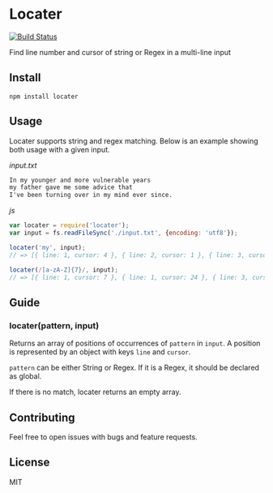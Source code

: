 # Locater

[![Build Status](https://travis-ci.org/sungwoncho/locater.svg?branch=master)](https://travis-ci.org/sungwoncho/locater)

Find line number and cursor of string or Regex in a multi-line input

## Install

    npm install locater

## Usage

Locater supports string and regex matching. Below is an example showing both
usage with a given input.

*input.txt*
```txt
In my younger and more vulnerable years
my father gave me some advice that
I've been turning over in my mind ever since.
```

*js*
```js
var locater = require('locater');
var input = fs.readFileSync('./input.txt', {encoding: 'utf8'});

locater('my', input);
// => [{ line: 1, cursor: 4 }, { line: 2, cursor: 1 }, { line: 3, cursor: 27 }]

locater(/[a-zA-Z]{7}/, input);
// => [{ line: 1, cursor: 7 }, { line: 1, cursor: 24 }, { line: 3, cursor: 11 }]
```

## Guide

### locater(pattern, input)

Returns an array of positions of occurrences of `pattern` in `input`.
A position is represented by an object with keys `line` and `cursor`.

`pattern` can be either String or Regex. If it is a Regex, it should be declared
as global.

If there is no match, locater returns an empty array.

## Contributing

Feel free to open issues with bugs and feature requests.

## License

MIT
